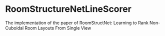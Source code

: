 # RoomStructureNetLineScorer
The implementation of the paper of RoomStructNet: Learning to Rank Non-Cuboidal Room Layouts From Single View
